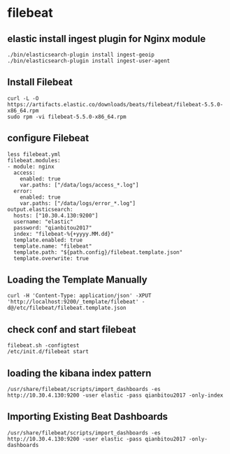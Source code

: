 # filebeat 

## elastic install ingest plugin for Nginx module

    ./bin/elasticsearch-plugin install ingest-geoip
    ./bin/elasticsearch-plugin install ingest-user-agent

## Install Filebeat 

    curl -L -O https://artifacts.elastic.co/downloads/beats/filebeat/filebeat-5.5.0-x86_64.rpm
    sudo rpm -vi filebeat-5.5.0-x86_64.rpm

## configure Filebeat 

    less filebeat.yml 
    filebeat.modules:
    - module: nginx
      access:
        enabled: true
        var.paths: ["/data/logs/access_*.log"]
      error:
        enabled: true
        var.paths: ["/data/logs/error_*.log"]
    output.elasticsearch:
      hosts: ["10.30.4.130:9200"]
      username: "elastic"
      password: "qianbitou2017"
      index: "filebeat-%{+yyyy.MM.dd}"
      template.enabled: true
      template.name: "filebeat"
      template.path: "${path.config}/filebeat.template.json"
      template.overwrite: true

## Loading the Template Manually

    curl -H 'Content-Type: application/json' -XPUT 'http://localhost:9200/_template/filebeat' -d@/etc/filebeat/filebeat.template.json

## check conf and start filebeat

    filebeat.sh -configtest  
    /etc/init.d/filebeat start

## loading the kibana index pattern

    /usr/share/filebeat/scripts/import_dashboards -es http://10.30.4.130:9200 -user elastic -pass qianbitou2017 -only-index

## Importing Existing Beat Dashboards 

    /usr/share/filebeat/scripts/import_dashboards -es http://10.30.4.130:9200 -user elastic -pass qianbitou2017 -only-dashboards
